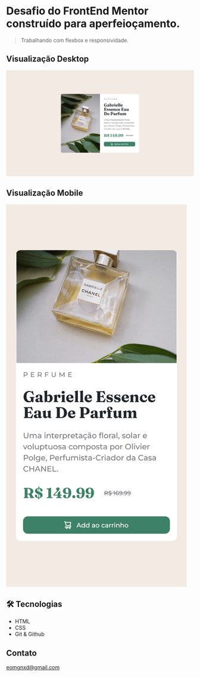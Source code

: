# Desafio do FrontEnd Mentor construído para aperfeioçamento.

> Trabalhando com flexbox e responsividade.

## Visualização Desktop

![preview](./.github/desktop.png)

## Visualização Mobile

![preview](./.github/mobile.png)

## 🛠 Tecnologias

-  HTML
-  CSS
-  Git & Github

## Contato

eomgnxd@gmail.com
